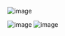 ![image](https://user-images.githubusercontent.com/48057905/174532668-9826c86c-ee49-4e80-90dd-1b3d88ebecd2.png)

![image](https://user-images.githubusercontent.com/48057905/174573154-3b6ca80e-0f5f-48c6-afbb-4077e985e4b7.png)
![image](https://user-images.githubusercontent.com/48057905/174573317-a9ad8c98-a807-4dd1-a8a7-728c7ce2e2b4.png)
